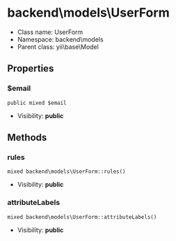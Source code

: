 backend\models\UserForm
===============






* Class name: UserForm
* Namespace: backend\models
* Parent class: yii\base\Model





Properties
----------


### $email

    public mixed $email





* Visibility: **public**


Methods
-------


### rules

    mixed backend\models\UserForm::rules()





* Visibility: **public**




### attributeLabels

    mixed backend\models\UserForm::attributeLabels()





* Visibility: **public**


